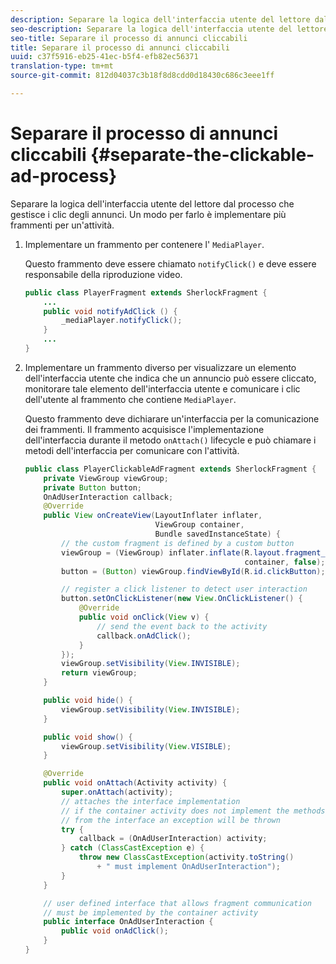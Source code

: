 ```yaml
---
description: Separare la logica dell'interfaccia utente del lettore dal processo che gestisce i clic degli annunci. Un modo per farlo è implementare più frammenti per un'attività.
seo-description: Separare la logica dell'interfaccia utente del lettore dal processo che gestisce i clic degli annunci. Un modo per farlo è implementare più frammenti per un'attività.
seo-title: Separare il processo di annunci cliccabili
title: Separare il processo di annunci cliccabili
uuid: c37f5916-eb25-41ec-b5f4-efb82ec56371
translation-type: tm+mt
source-git-commit: 812d04037c3b18f8d8cdd0d18430c686c3eee1ff

---
```



# Separare il processo di annunci cliccabili {#separate-the-clickable-ad-process}

Separare la logica dell&#39;interfaccia utente del lettore dal processo che gestisce i clic degli annunci. Un modo per farlo è implementare più frammenti per un&#39;attività.

1. Implementare un frammento per contenere l&#39; `MediaPlayer`.

   Questo frammento deve essere chiamato `notifyClick()` e deve essere responsabile della riproduzione video.

   ```java
   public class PlayerFragment extends SherlockFragment { 
       ... 
       public void notifyAdClick () { 
           _mediaPlayer.notifyClick(); 
       } 
       ... 
   } 
   ```

1. Implementare un frammento diverso per visualizzare un elemento dell&#39;interfaccia utente che indica che un annuncio può essere cliccato, monitorare tale elemento dell&#39;interfaccia utente e comunicare i clic dell&#39;utente al frammento che contiene `MediaPlayer`.

   Questo frammento deve dichiarare un&#39;interfaccia per la comunicazione dei frammenti. Il frammento acquisisce l&#39;implementazione dell&#39;interfaccia durante il metodo `onAttach()` lifecycle e può chiamare i metodi dell&#39;interfaccia per comunicare con l&#39;attività.

   ```java
   public class PlayerClickableAdFragment extends SherlockFragment { 
       private ViewGroup viewGroup; 
       private Button button; 
       OnAdUserInteraction callback; 
       @Override 
       public View onCreateView(LayoutInflater inflater,  
                                ViewGroup container,  
                                Bundle savedInstanceState) { 
           // the custom fragment is defined by a custom button 
           viewGroup = (ViewGroup) inflater.inflate(R.layout.fragment_player_clickable_ad,  
                                                    container, false); 
           button = (Button) viewGroup.findViewById(R.id.clickButton); 
   
           // register a click listener to detect user interaction 
           button.setOnClickListener(new View.OnClickListener() { 
               @Override 
               public void onClick(View v) { 
                   // send the event back to the activity 
                   callback.onAdClick(); 
               } 
           }); 
           viewGroup.setVisibility(View.INVISIBLE); 
           return viewGroup; 
       } 
   
       public void hide() { 
           viewGroup.setVisibility(View.INVISIBLE); 
       } 
   
       public void show() { 
           viewGroup.setVisibility(View.VISIBLE);     
       } 
   
       @Override 
       public void onAttach(Activity activity) { 
           super.onAttach(activity); 
           // attaches the interface implementation 
           // if the container activity does not implement the methods  
           // from the interface an exception will be thrown 
           try { 
               callback = (OnAdUserInteraction) activity; 
           } catch (ClassCastException e) { 
               throw new ClassCastException(activity.toString() 
                   + " must implement OnAdUserInteraction"); 
           }     
       } 
   
       // user defined interface that allows fragment communication 
       // must be implemented by the container activity 
       public interface OnAdUserInteraction { 
           public void onAdClick(); 
       } 
   } 
   ```

